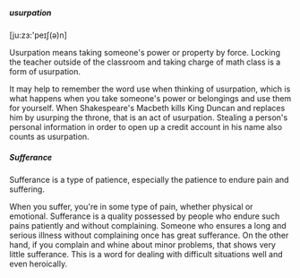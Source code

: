 ##### usurpation
[ju:zɜ:'peɪʃ(ə)n] 

Usurpation means taking someone's power or property by force. Locking the teacher outside of the classroom and taking charge of math class is a form of usurpation.

It may help to remember the word use when thinking of usurpation, which is what happens when you take someone's power or belongings and use them for yourself. When Shakespeare's Macbeth kills King Duncan and replaces him by usurping the throne, that is an act of usurpation. Stealing a person's personal information in order to open up a credit account in his name also counts as usurpation.

##### Sufferance 

Sufferance is a type of patience, especially the patience to endure pain and suffering.

When you suffer, you're in some type of pain, whether physical or emotional. Sufferance is a quality possessed by people who endure such pains patiently and without complaining. Someone who ensures a long and serious illness without complaining once has great sufferance. On the other hand, if you complain and whine about minor problems, that shows very little sufferance. This is a word for dealing with difficult situations well and even heroically.